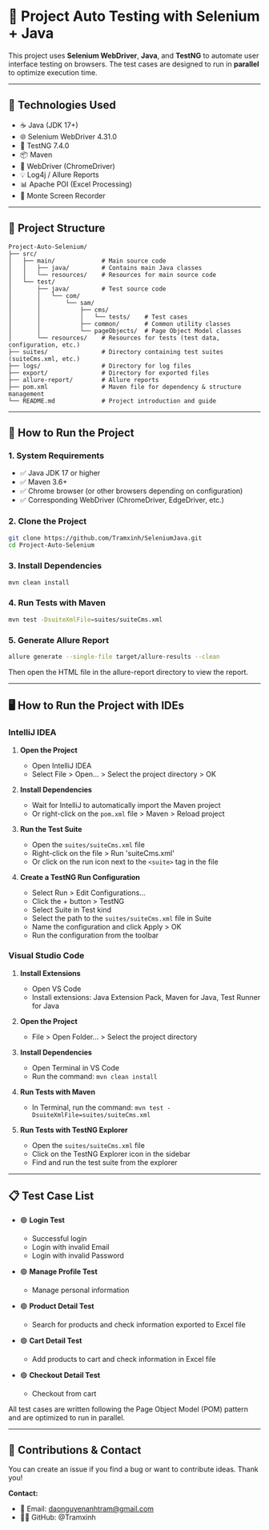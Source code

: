 


          
# 🚗 Project Auto Testing with Selenium + Java

This project uses **Selenium WebDriver**, **Java**, and **TestNG** to automate user interface testing on browsers. The test cases are designed to run in **parallel** to optimize execution time.

---

## 🔧 Technologies Used

- ☕ Java (JDK 17+)
- 🌐 Selenium WebDriver 4.31.0
- 🧪 TestNG 7.4.0
- 📦 Maven
- 🧩 WebDriver (ChromeDriver)
- 💡 Log4j / Allure Reports
- 📊 Apache POI (Excel Processing)
- 🎥 Monte Screen Recorder

---

## 📁 Project Structure

```
Project-Auto-Selenium/
├── src/
│   ├── main/             # Main source code
│   │   ├── java/         # Contains main Java classes
│   │   └── resources/    # Resources for main source code
│   └── test/
│       ├── java/         # Test source code
│       │   └── com/
│       │       └── sam/
│       │           ├── cms/
│       │           │   └── tests/    # Test cases
│       │           ├── common/       # Common utility classes
│       │           └── pageObjects/  # Page Object Model classes
│       └── resources/    # Resources for tests (test data, configuration, etc.)
├── suites/               # Directory containing test suites (suiteCms.xml, etc.)
├── logs/                 # Directory for log files
├── export/               # Directory for exported files
├── allure-report/        # Allure reports
├── pom.xml               # Maven file for dependency & structure management
└── README.md             # Project introduction and guide
```

---

## 🚀 How to Run the Project

### 1. System Requirements

- ✅ Java JDK 17 or higher
- ✅ Maven 3.6+
- ✅ Chrome browser (or other browsers depending on configuration)
- ✅ Corresponding WebDriver (ChromeDriver, EdgeDriver, etc.)

### 2. Clone the Project

```bash
git clone https://github.com/Tramxinh/SeleniumJava.git
cd Project-Auto-Selenium
```

### 3. Install Dependencies

```bash
mvn clean install
```

### 4. Run Tests with Maven

```bash
mvn test -DsuiteXmlFile=suites/suiteCms.xml
```

### 5. Generate Allure Report

```bash
allure generate --single-file target/allure-results --clean
```

Then open the HTML file in the allure-report directory to view the report.

---

## 🖥️ How to Run the Project with IDEs

### IntelliJ IDEA

1. **Open the Project**
   - Open IntelliJ IDEA
   - Select File > Open... > Select the project directory > OK

2. **Install Dependencies**
   - Wait for IntelliJ to automatically import the Maven project
   - Or right-click on the `pom.xml` file > Maven > Reload project

3. **Run the Test Suite**
   - Open the `suites/suiteCms.xml` file
   - Right-click on the file > Run 'suiteCms.xml'
   - Or click on the run icon next to the `<suite>` tag in the file

4. **Create a TestNG Run Configuration**
   - Select Run > Edit Configurations...
   - Click the + button > TestNG
   - Select Suite in Test kind
   - Select the path to the `suites/suiteCms.xml` file in Suite
   - Name the configuration and click Apply > OK
   - Run the configuration from the toolbar

### Visual Studio Code

1. **Install Extensions**
   - Open VS Code
   - Install extensions: Java Extension Pack, Maven for Java, Test Runner for Java

2. **Open the Project**
   - File > Open Folder... > Select the project directory

3. **Install Dependencies**
   - Open Terminal in VS Code
   - Run the command: `mvn clean install`

4. **Run Tests with Maven**
   - In Terminal, run the command: `mvn test -DsuiteXmlFile=suites/suiteCms.xml`

5. **Run Tests with TestNG Explorer**
   - Open the `suites/suiteCms.xml` file
   - Click on the TestNG Explorer icon in the sidebar
   - Find and run the test suite from the explorer

---

## 📋 Test Case List

- 🟢 **Login Test**
  - Successful login
  - Login with invalid Email
  - Login with invalid Password

- 🟢 **Manage Profile Test**
  - Manage personal information

- 🟢 **Product Detail Test**
  - Search for products and check information exported to Excel file

- 🟢 **Cart Detail Test**
  - Add products to cart and check information in Excel file

- 🟢 **Checkout Detail Test**
  - Checkout from cart

All test cases are written following the Page Object Model (POM) pattern and are optimized to run in parallel.

---

## 🤝 Contributions & Contact

You can create an issue if you find a bug or want to contribute ideas. Thank you!

**Contact:**

- 📧 Email: daonguyenanhtram@gmail.com
- 🧑‍💻 GitHub: @Tramxinh